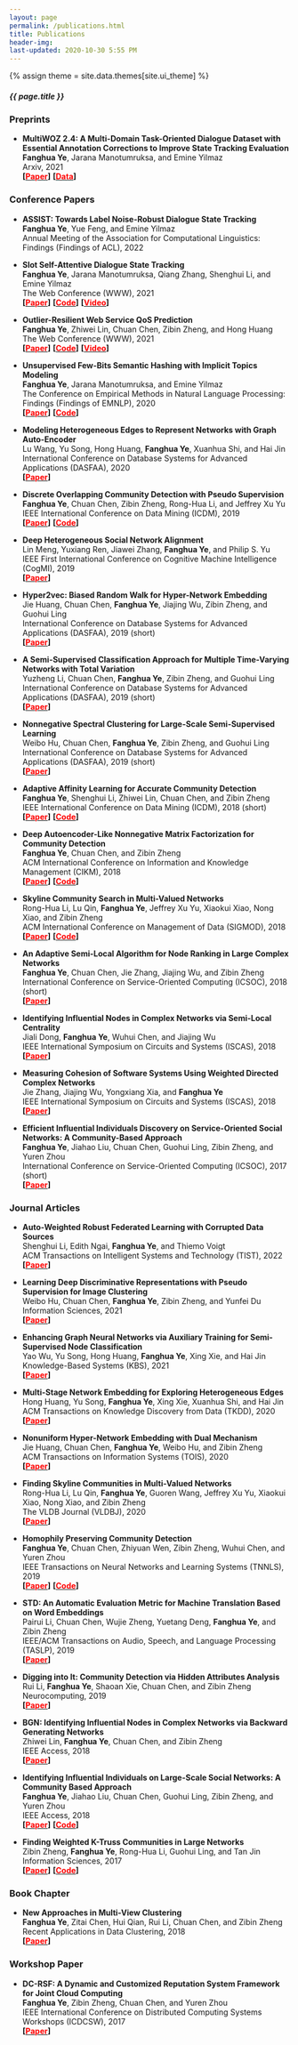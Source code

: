 ```yaml
---
layout: page
permalink: /publications.html
title: Publications
header-img: 
last-updated: 2020-10-30 5:55 PM
---
```

{% assign theme = site.data.themes[site.ui_theme] %}
<div class="blogcard  card-1 mb-4" style="width: 100%;">
  <div class="card-body">
    <h5 class="card-title text-center" style="font-size:{{ theme.post-title-size }};font-weight:{{ theme.post-font-weight }};">{{ page.title }}</h5>
  </div>
</div>


### Preprints

+ **MultiWOZ 2.4: A Multi-Domain Task-Oriented Dialogue Dataset with Essential Annotation Corrections to Improve State Tracking Evaluation**<br/>
  **Fanghua Ye**, Jarana Manotumruksa, and Emine Yilmaz<br/>
  Arxiv, 2021<br/>
  **[[<font color=red>Paper</font>](https://arxiv.org/abs/2104.00773)]** **[[<font color=red>Data</font>](https://github.com/smartyfh/MultiWOZ2.4)]**
  

### Conference Papers

+ **ASSIST: Towards Label Noise-Robust Dialogue State Tracking**<br/>
  **Fanghua Ye**, Yue Feng, and Emine Yilmaz<br/>
  Annual Meeting of the Association for Computational Linguistics: Findings (Findings of ACL), 2022<br/>

+ **Slot Self-Attentive Dialogue State Tracking**<br/>
  **Fanghua Ye**, Jarana Manotumruksa, Qiang Zhang, Shenghui Li, and Emine Yilmaz<br/>
  The Web Conference (WWW), 2021<br/>
  **[[<font color=red>Paper</font>](https://arxiv.org/abs/2101.09374)]** **[[<font color=red>Code</font>](https://github.com/smartyfh/DST-STAR)]** **[[<font color=red>Video</font>](https://www.youtube.com/watch?v=xkw9NMFkygc)]**

+ **Outlier-Resilient Web Service QoS Prediction**<br/>
  **Fanghua Ye**, Zhiwei Lin, Chuan Chen, Zibin Zheng, and Hong Huang<br/>
  The Web Conference (WWW), 2021<br/>
  **[[<font color=red>Paper</font>](https://arxiv.org/abs/2006.01287)]** **[[<font color=red>Code</font>](https://github.com/smartyfh/CMF-CTF)]** **[[<font color=red>Video</font>](https://www.youtube.com/watch?v=CFpOIE_6lQM)]**

+ **Unsupervised Few-Bits Semantic Hashing with Implicit Topics Modeling**<br/>
  **Fanghua Ye**, Jarana Manotumruksa, and Emine Yilmaz<br/>
  The Conference on Empirical Methods in Natural Language Processing: Findings (Findings of EMNLP), 2020<br/>
  **[[<font color=red>Paper</font>](https://www.aclweb.org/anthology/2020.findings-emnlp.233.pdf)]** **[[<font color=red>Code</font>](https://github.com/smartyfh/WISH)]**

+ **Modeling Heterogeneous Edges to Represent Networks with Graph Auto-Encoder**<br/>
  Lu Wang, Yu Song, Hong Huang, **Fanghua Ye**, Xuanhua Shi, and Hai Jin<br/>
  International Conference on Database Systems for Advanced Applications (DASFAA), 2020<br/>
  **[[<font color=red>Paper</font>](https://link.springer.com/chapter/10.1007/978-3-030-59416-9_30)]**

+ **Discrete Overlapping Community Detection with Pseudo Supervision**<br/>
  **Fanghua Ye**, Chuan Chen, Zibin Zheng, Rong-Hua Li, and Jeffrey Xu Yu<br/>
  IEEE International Conference on Data Mining (ICDM), 2019<br/>
  **[[<font color=red>Paper</font>](https://ieeexplore.ieee.org/document/8970691)]** **[[<font color=red>Code</font>](https://github.com/smartyfh/DNMF)]**

+ **Deep Heterogeneous Social Network Alignment**<br/>
  Lin Meng, Yuxiang Ren, Jiawei Zhang, **Fanghua Ye**, and Philip S. Yu<br/>
  IEEE First International Conference on Cognitive Machine Intelligence (CogMI), 2019<br/>
  **[[<font color=red>Paper</font>](https://ieeexplore.ieee.org/abstract/document/8998782)]**
  
+ **Hyper2vec: Biased Random Walk for Hyper-Network Embedding**<br/>
  Jie Huang, Chuan Chen, **Fanghua Ye**, Jiajing Wu, Zibin Zheng, and Guohui Ling<br/>
  International Conference on Database Systems for Advanced Applications (DASFAA), 2019 (short)<br/>
  **[[<font color=red>Paper</font>](https://doi.org/10.1007/978-3-030-18590-9_27)]**  

+ **A Semi-Supervised Classification Approach for Multiple Time-Varying Networks with Total Variation**<br/>
  Yuzheng Li, Chuan Chen, **Fanghua Ye**, Zibin Zheng, and Guohui Ling<br/>
  International Conference on Database Systems for Advanced Applications (DASFAA), 2019 (short)<br/>
  **[[<font color=red>Paper</font>](https://doi.org/10.1007/978-3-030-18590-9_40)]**  

+ **Nonnegative Spectral Clustering for Large-Scale Semi-Supervised Learning**<br/>
  Weibo Hu, Chuan Chen, **Fanghua Ye**, Zibin Zheng, and Guohui Ling<br/>
  International Conference on Database Systems for Advanced Applications (DASFAA), 2019 (short)<br/>
  **[[<font color=red>Paper</font>](https://doi.org/10.1007/978-3-030-18590-9_30)]**

+ **Adaptive Affinity Learning for Accurate Community Detection**<br/>
  **Fanghua Ye**, Shenghui Li, Zhiwei Lin, Chuan Chen, and Zibin Zheng<br/>
  IEEE International Conference on Data Mining (ICDM), 2018 (short) <br/>
  **[[<font color=red>Paper</font>](https://ieeexplore.ieee.org/abstract/document/8594997)]** **[[<font color=red>Code</font>](https://github.com/smartyfh/AANMF)]**

+ **Deep Autoencoder-Like Nonnegative Matrix Factorization for Community Detection**<br/>
  **Fanghua Ye**, Chuan Chen, and Zibin Zheng<br/>
  ACM International Conference on Information and Knowledge Management (CIKM), 2018 <br/>
  **[[<font color=red>Paper</font>](https://dl.acm.org/doi/abs/10.1145/3269206.3271697)]** **[[<font color=red>Code</font>](https://github.com/smartyfh/DANMF)]**

+ **Skyline Community Search in Multi-Valued Networks**<br/>
  Rong-Hua Li, Lu Qin, **Fanghua Ye**, Jeffrey Xu Yu, Xiaokui Xiao, Nong Xiao, and Zibin Zheng<br/>
  ACM International Conference on Management of Data (SIGMOD), 2018 <br/>
  **[[<font color=red>Paper</font>](https://dl.acm.org/doi/10.1145/3183713.3183736)]** **[[<font color=red>Code</font>](https://github.com/smartyfh/MAIC)]**

+ **An Adaptive Semi-Local Algorithm for Node Ranking in Large Complex Networks**<br/>
  **Fanghua Ye**, Chuan Chen, Jie Zhang, Jiajing Wu, and Zibin Zheng<br/>
  International Conference on Service-Oriented Computing (ICSOC), 2018 (short) <br/>
  **[[<font color=red>Paper</font>](https://link.springer.com/chapter/10.1007/978-3-030-03596-9_36)]**

+ **Identifying Influential Nodes in Complex Networks via Semi-Local Centrality**<br/>
  Jiali Dong, **Fanghua Ye**, Wuhui Chen, and Jiajing Wu<br/>
  IEEE International Symposium on Circuits and Systems (ISCAS), 2018 <br/>
  **[[<font color=red>Paper</font>](https://ieeexplore.ieee.org/abstract/document/8351889)]**

+ **Measuring Cohesion of Software Systems Using Weighted Directed Complex Networks**<br/>
  Jie Zhang, Jiajing Wu, Yongxiang Xia, and **Fanghua Ye**<br/>
  IEEE International Symposium on Circuits and Systems (ISCAS), 2018 <br/>
  **[[<font color=red>Paper</font>](https://ieeexplore.ieee.org/abstract/document/8351747)]**
  
+ **Efficient Influential Individuals Discovery on Service-Oriented Social Networks: A Community-Based Approach**<br/>
  **Fanghua Ye**, Jiahao Liu, Chuan Chen, Guohui Ling, Zibin Zheng, and Yuren Zhou<br/>
  International Conference on Service-Oriented Computing (ICSOC), 2017 (short) <br/>
  **[[<font color=red>Paper</font>](https://link.springer.com/chapter/10.1007/978-3-319-69035-3_44)]**
  


### Journal Articles

+ **Auto-Weighted Robust Federated Learning with Corrupted Data Sources**<br/>
  Shenghui Li, Edith Ngai, **Fanghua Ye**, and Thiemo Voigt<br/>
  ACM Transactions on Intelligent Systems and Technology (TIST), 2022<br/>
  **[[<font color=red>Paper</font>](https://arxiv.org/abs/2101.05880)]**

+ **Learning Deep Discriminative Representations with Pseudo Supervision for Image Clustering**<br/>
  Weibo Hu, Chuan Chen, **Fanghua Ye**, Zibin Zheng, and Yunfei Du<br/> 
  Information Sciences, 2021<br/>
  **[[<font color=red>Paper</font>](https://www.sciencedirect.com/science/article/pii/S0020025521003170)]**

+ **Enhancing Graph Neural Networks via Auxiliary Training for Semi-Supervised Node Classification**<br/>
  Yao Wu, Yu Song, Hong Huang, **Fanghua Ye**, Xing Xie, and Hai Jin<br/> 
  Knowledge-Based Systems (KBS), 2021<br/>
  **[[<font color=red>Paper</font>](https://doi.org/10.1016/j.knosys.2021.106884)]**

+ **Multi-Stage Network Embedding for Exploring Heterogeneous Edges**<br/>
  Hong Huang, Yu Song, **Fanghua Ye**, Xing Xie, Xuanhua Shi, and Hai Jin<br/>
  ACM Transactions on Knowledge Discovery from Data (TKDD), 2020<br/>
  **[[<font color=red>Paper</font>](https://dl.acm.org/doi/abs/10.1145/3415157)]**

+ **Nonuniform Hyper-Network Embedding with Dual Mechanism**<br/>
  Jie Huang, Chuan Chen, **Fanghua Ye**, Weibo Hu, and Zibin Zheng<br/>
  ACM Transactions on Information Systems (TOIS), 2020<br/>
  **[[<font color=red>Paper</font>](https://dl.acm.org/doi/abs/10.1145/3388924)]**

+ **Finding Skyline Communities in Multi-Valued Networks**<br/>
  Rong-Hua Li, Lu Qin, **Fanghua Ye**, Guoren Wang, Jeffrey Xu Yu, Xiaokui Xiao, Nong Xiao, and Zibin Zheng<br/>
  The VLDB Journal (VLDBJ), 2020<br/>
  **[[<font color=red>Paper</font>](https://link.springer.com/article/10.1007/s00778-020-00618-5)]**

+ **Homophily Preserving Community Detection**<br/>
  **Fanghua Ye**, Chuan Chen, Zhiyuan Wen, Zibin Zheng, Wuhui Chen, and Yuren Zhou<br/>
  IEEE Transactions on Neural Networks and Learning Systems (TNNLS), 2019<br/>
  **[[<font color=red>Paper</font>](https://ieeexplore.ieee.org/abstract/document/8827596)]** **[[<font color=red>Code</font>](https://github.com/smartyfh/HPNMF)]**

+ **STD: An Automatic Evaluation Metric for Machine Translation Based on Word Embeddings**<br/>
  Pairui Li, Chuan Chen, Wujie Zheng, Yuetang Deng, **Fanghua Ye**, and Zibin Zheng<br/>
  IEEE/ACM Transactions on Audio, Speech, and Language Processing (TASLP), 2019<br/>
  **[[<font color=red>Paper</font>](https://ieeexplore.ieee.org/abstract/document/8736840)]**

+ **Digging into It: Community Detection via Hidden Attributes Analysis**<br/>
  Rui Li, **Fanghua Ye**, Shaoan Xie, Chuan Chen, and Zibin Zheng<br/>
  Neurocomputing, 2019<br/>
  **[[<font color=red>Paper</font>](https://www.sciencedirect.com/science/article/abs/pii/S0925231218314036)]**

+ **BGN: Identifying Influential Nodes in Complex Networks via Backward Generating Networks**<br/>
  Zhiwei Lin, **Fanghua Ye**, Chuan Chen, and Zibin Zheng<br/>
  IEEE Access, 2018<br/>
  **[[<font color=red>Paper</font>](https://ieeexplore.ieee.org/abstract/document/8491286)]**

+ **Identifying Influential Individuals on Large-Scale Social Networks: A Community Based Approach**<br/>
  **Fanghua Ye**, Jiahao Liu, Chuan Chen, Guohui Ling, Zibin Zheng, and Yuren Zhou<br/>
  IEEE Access, 2018<br/>
  **[[<font color=red>Paper</font>](https://ieeexplore.ieee.org/abstract/document/8445575)]** **[[<font color=red>Code</font>](https://github.com/smartyfh/CRIM)]**

+ **Finding Weighted K-Truss Communities in Large Networks**<br/>
  Zibin Zheng, **Fanghua Ye**, Rong-Hua Li, Guohui Ling, and Tan Jin<br/>
  Information Sciences, 2017<br/>
  **[[<font color=red>Paper</font>](https://www.sciencedirect.com/science/article/abs/pii/S0020025516308118)]** **[[<font color=red>Code</font>](https://github.com/smartyfh/KEP-Index)]**




### Book Chapter

+ **New Approaches in Multi-View Clustering**<br/>
  **Fanghua Ye**, Zitai Chen, Hui Qian, Rui Li, Chuan Chen, and Zibin Zheng<br/>
  Recent Applications in Data Clustering, 2018<br/>
  **[[<font color=red>Paper</font>](https://www.intechopen.com/books/recent-applications-in-data-clustering/new-approaches-in-multi-view-clustering)]**




### Workshop Paper

+ **DC-RSF: A Dynamic and Customized Reputation System Framework for Joint Cloud Computing**<br/>
  **Fanghua Ye**, Zibin Zheng, Chuan Chen, and Yuren Zhou<br/>
  IEEE International Conference on Distributed Computing Systems Workshops (ICDCSW), 2017 <br/>
  **[[<font color=red>Paper</font>](https://ieeexplore.ieee.org/abstract/document/7979829)]**
